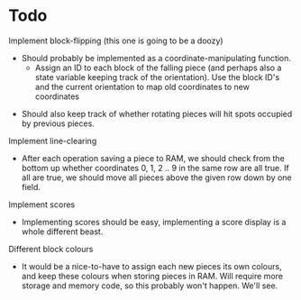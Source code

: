 # Todo
Implement block-flipping (this one is going to be a doozy)

- Should probably be implemented as a coordinate-manipulating function.
    * Assign an ID to each block of the falling piece (and perhaps also a state variable keeping track of the orientation). Use the block ID's and the current orientation to map old coordinates to new coordinates
* Should also keep track of whether rotating pieces will hit spots occupied by previous pieces. 

Implement line-clearing
* After each operation saving a piece to RAM, we should check from the bottom up whether coordinates 0, 1, 2 .. 9 in the same row are all true. If all are true, we should move all pieces above the given row down by one field.

Implement scores
- Implementing scores should be easy, implementing a score display is a whole different beast.

Different block colours
- It would be a nice-to-have to assign each new pieces its own colours, and keep these colours when storing pieces in RAM. Will require more storage and memory code, so this probably won't happen. We'll see.

